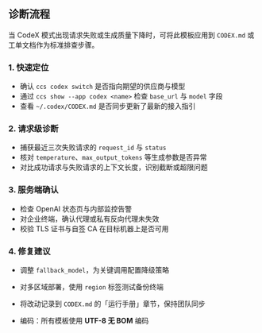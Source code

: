 ## 诊断流程

当 CodeX 模式出现请求失败或生成质量下降时，可将此模板应用到 `CODEX.md` 或工单文档作为标准排查步骤。

### 1. 快速定位
- 确认 `ccs codex switch` 是否指向期望的供应商与模型
- 通过 `ccs show --app codex <name>` 检查 `base_url` 与 `model` 字段
- 查看 `~/.codex/CODEX.md` 是否同步更新了最新的接入指引

### 2. 请求级诊断
- 捕获最近三次失败请求的 `request_id` 与 `status`
- 核对 `temperature`、`max_output_tokens` 等生成参数是否异常
- 对比成功请求与失败请求的上下文长度，识别截断或超限问题

### 3. 服务端确认
- 检查 OpenAI 状态页与内部监控告警
- 对企业终端，确认代理或私有反向代理未失效
- 校验 TLS 证书与自签 CA 在目标机器上是否可用

### 4. 修复建议
- 调整 `fallback_model`，为关键调用配置降级策略
- 对多区域部署，使用 `region` 标签测试备份终端
- 将改动记录到 `CODEX.md` 的「运行手册」章节，保持团队同步

- 编码：所有模板使用 **UTF-8 无 BOM** 编码
